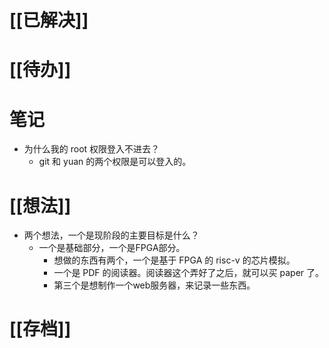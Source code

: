# [[已解决]]

# [[待办]]

# 笔记
- 为什么我的 root 权限登入不进去？
	- git 和 yuan 的两个权限是可以登入的。

# [[想法]]
- 两个想法，一个是现阶段的主要目标是什么？
	- 一个是基础部分，一个是FPGA部分。
		- 想做的东西有两个，一个是基于 FPGA 的 risc-v 的芯片模拟。
		- 一个是 PDF 的阅读器。阅读器这个弄好了之后，就可以买 paper 了。
		- 第三个是想制作一个web服务器，来记录一些东西。

# [[存档]]